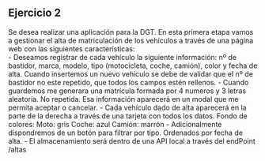 ## Ejercicio 2

Se desea realizar una aplicación para la DGT. En esta primera etapa vamos a gestionar el alta de matriculación de los vehículos a través 
de una página web con las siguientes características:   
    - Deseamos registrar de cada vehículo la siguiente información: nº de bastidor, marca, modelo, tipo (motocicleta, coche, camión), color y fecha de alta. Cuando insertemos un nuevo vehículo se debe de validar que el nº de bastidor no este repetido, que todos los campos estén rellenos. 
    - Cuando guardemos me generara una matrícula formada por 4 numeros y 3 letras aleatoria. No repetida. Esa información aparecerá en un modal que me permita aceptar o cancelar. 
    - Cada vehículo dado de alta aparecerá en la parte de la derecha a través de una tarjeta con todos los datos. Fondo de colores:
        Moto: gris
        Coche: azul
        Camión: marrón
    - Adicionalmente dispondremos de un botón para filtrar por tipo. Ordenados por fecha de alta.
    - El almacenamiento será dentro de una API local a través del endPoint /altas